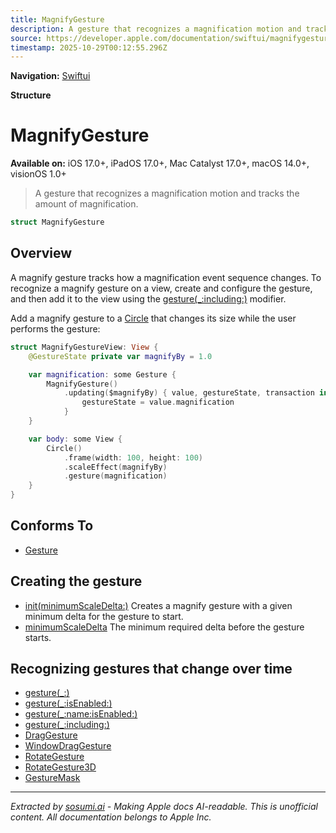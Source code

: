 ```yaml
---
title: MagnifyGesture
description: A gesture that recognizes a magnification motion and tracks the amount of magnification.
source: https://developer.apple.com/documentation/swiftui/magnifygesture
timestamp: 2025-10-29T00:12:55.296Z
---
```


**Navigation:** [Swiftui](/documentation/swiftui)

**Structure**

# MagnifyGesture

**Available on:** iOS 17.0+, iPadOS 17.0+, Mac Catalyst 17.0+, macOS 14.0+, visionOS 1.0+

> A gesture that recognizes a magnification motion and tracks the amount of magnification.

```swift
struct MagnifyGesture
```

## Overview

A magnify gesture tracks how a magnification event sequence changes. To recognize a magnify gesture on a view, create and configure the gesture, and then add it to the view using the [gesture(_:including:)](/documentation/swiftui/view/gesture(_:including:)) modifier.

Add a magnify gesture to a [Circle](/documentation/swiftui/circle) that changes its size while the user performs the gesture:

```swift
struct MagnifyGestureView: View {
    @GestureState private var magnifyBy = 1.0

    var magnification: some Gesture {
        MagnifyGesture()
            .updating($magnifyBy) { value, gestureState, transaction in
                gestureState = value.magnification
            }
    }

    var body: some View {
        Circle()
            .frame(width: 100, height: 100)
            .scaleEffect(magnifyBy)
            .gesture(magnification)
    }
}
```

## Conforms To

- [Gesture](/documentation/swiftui/gesture)

## Creating the gesture

- [init(minimumScaleDelta:)](/documentation/swiftui/magnifygesture/init(minimumscaledelta:)) Creates a magnify gesture with a given minimum delta for the gesture to start.
- [minimumScaleDelta](/documentation/swiftui/magnifygesture/minimumscaledelta) The minimum required delta before the gesture starts.

## Recognizing gestures that change over time

- [gesture(_:)](/documentation/swiftui/view/gesture(_:))
- [gesture(_:isEnabled:)](/documentation/swiftui/view/gesture(_:isenabled:))
- [gesture(_:name:isEnabled:)](/documentation/swiftui/view/gesture(_:name:isenabled:))
- [gesture(_:including:)](/documentation/swiftui/view/gesture(_:including:))
- [DragGesture](/documentation/swiftui/draggesture)
- [WindowDragGesture](/documentation/swiftui/windowdraggesture)
- [RotateGesture](/documentation/swiftui/rotategesture)
- [RotateGesture3D](/documentation/swiftui/rotategesture3d)
- [GestureMask](/documentation/swiftui/gesturemask)

---

*Extracted by [sosumi.ai](https://sosumi.ai) - Making Apple docs AI-readable.*
*This is unofficial content. All documentation belongs to Apple Inc.*
